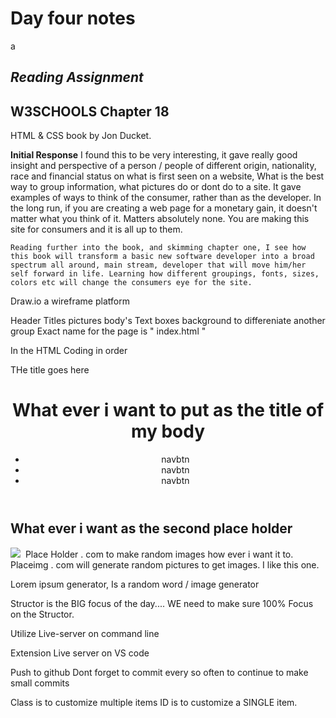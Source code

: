 # Day four notes
a
## *Reading Assignment*

W3SCHOOLS
 Chapter 18
 ------------------
 HTML & CSS book 
 by Jon Ducket. 
 
 
 **Initial Response**
 I found this to be very interesting, it gave really good insight and perspective of a person / people of different origin, nationality, race and financial status on what is first seen on a website, What is the best way to group information, what pictures do or dont do to a site. It gave examples of ways to think of the consumer, rather than as the developer. In the long run, if you are creating a web page for a monetary gain, it doesn't matter what you think of it. Matters absolutely none. You are making this site for consumers and it is all up to them. 
 
    Reading further into the book, and skimming chapter one, I see how this book will transform a basic new software developer into a broad spectrum all around, main stream, developer that will move him/her self forward in life. Learning how different groupings, fonts, sizes, colors etc will change the consumers eye for the site.  




Draw.io a wireframe platform

Header 
Titles
pictures
body's
Text boxes
background to differeniate another group
 Exact name for the page is " index.html  "                  


 In the HTML Coding in order

 <!DOCTYPE html>
 <html>
   <head>
   THe title goes here
   </head>
      <Body>
         <Header>
            <h1>What ever i want to put as the title of my body</h1>
            <nav>
               <ul>
                  <li>navbtn</li>
                  <li>navbtn</li>
                  <li>navbtn</li>
               </ul>
            </nav>
         </Header>
         <main>
            <section>
               <h2> What ever i want as the second place holder</h2>
               <img src="Whatever url ">
               <img> Place Holder . com to make random images how ever i want it to. 
               <img> Placeimg . com will generate random pictures to get images. I like this one. 
               <p> 
               Lorem ipsum generator, Is a random word / image generator
               </P>
            </section>
         </main>
      <footer>
      </footer>
      </body>
 </html>


 Structor is the BIG focus of the day.... WE need to make sure 100% Focus on the Structor.

 Utilize Live-server on command line 

 Extension Live server on VS code

 Push to github
 Dont forget to commit every so often to continue to make small commits

 Class is to customize multiple items 
 ID is to customize a SINGLE item.

 
